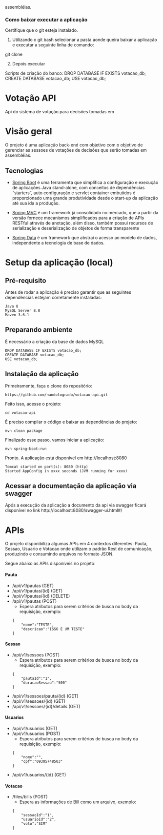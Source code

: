 assembléias.

### Como baixar executar a aplicação
Certifique que o git esteja instalado.

1) Utilizando o git bash selecionar a pasta aonde queira baixar a aplicação e executar a seguinte linha de comando:

git clone 

2) Depois executar 

Scripts de criação do banco:
DROP DATABASE IF EXISTS votacao_db;
CREATE DATABASE votacao_db;
USE votacao_db;

# Votação API
Api do sistema de votação para decisões tomadas em 

# Visão geral

O projeto é uma aplicação back-end com objetivo com o objetivo de gerenciar as sessoes de votações de decisões que serão tomadas em assembléias.

## Tecnologias

- [Spring Boot](https://projects.spring.io/spring-boot) é uma ferramenta que simplifica a configuração e execução de aplicações Java stand-alone,  com conceitos de dependências “starters”, auto configuração e servlet container embutidos é proporcionado uma grande produtividade desde o start-up da aplicação até sua ida a produção.
 
- [Spring MVC](https://docs.spring.io/spring/docs/current/spring-framework-reference/html/mvc.html) é um framework já consolidado no mercado, que a partir da versão fornece mecanismos simplificados para a criação de APIs RESTful através de anotação, além disso, também possui recursos de serialização e deserialização de objetos de forma transparente 
 
- [Spring Data](http://projects.spring.io/spring-data/) é um framework que abstrai o acesso ao modelo de dados, independente a tecnologia de base de dados.

 
# Setup da aplicação (local)

## Pré-requisito

Antes de rodar a aplicação é preciso garantir que as seguintes dependências estejam corretamente instaladas:
```
Java 8
MySQL Server 8.0
Maven 3.6.1 
```

## Preparando ambiente

É necessário a criação da base de dados MySQL

```
DROP DATABASE IF EXISTS votacao_db;
CREATE DATABASE votacao_db;
USE votacao_db;
```

## Instalação da aplicação

Primeiramente, faça o clone do repositório:
```
https://github.com/nandologrado/votacao-api.git
```
Feito isso, acesse o projeto:
```
cd votacao-api
```
É preciso compilar o código e baixar as dependências do projeto:
```
mvn clean package
```
Finalizado esse passo, vamos iniciar a aplicação:
```
mvn spring-boot:run
```
Pronto. A aplicação está disponível em http://localhost:8080
```
Tomcat started on port(s): 8080 (http)
Started AppConfig in xxxx seconds (JVM running for xxxx)
```

## Acessar a documentação da aplicação via swagger
Após a execução da aplicação a documento da api via swagger ficará disponível no link http://localhost:8080/swagger-ui.html#/


# APIs

O projeto disponibiliza algumas APIs em 4 contextos diferentes: Pauta, Sessao, Usuario e Votacao onde utilizam o padrão Rest de comunicação, produzindo e consumindo arquivos no formato JSON.

Segue abaixo as APIs disponíveis no projeto:

#### Pauta

 - /api/v1/pautas (GET)
 - /api/v1/pautas/{id} (GET)
 - /api/v1/pautas/{id} (DELETE)
 - /api/v1/pautas (POST)
     - Espera atributos para serem critérios de busca no body da requisição, exemplo:
    ```
	{
		"nome":"TESTE",
		"descricao":"ISSO É UM TESTE"
	}
    ```

#### Sessao
 
 - /api/v1/sessoes (POST)
     - Espera atributos para serem critérios de busca no body da requisição, exemplo:
    ```
	{
		"pautaId":"1",
		"duracaoSessao":"500"
	}
    ```
 - /api/v1/sessoes/pauta/{id} (GET)
 - /api/v1/sessoes/{id} (GET)
 - /api/v1/sessoes/{id}/details (GET)
 
 #### Usuarios
 
 - /api/v1/usuarios (GET)
 - /api/v1/usuarios (POST)
	- Espera atributos para serem critérios de busca no body da requisição, exemplo:
    ```
	{
		"nome":"",
		"cpf":"09305748503"
	}
	``` 
 - /api/v1/usuarios/{id} (GET)                

#### Votacao

 - /files/bills (POST)
    - Espera as informações de Bill como um arquivo, exemplo:
    ```
	{
		"sessaoId":"1",
		"usuarioId":"2",
		"voto":"SIM"
	}
    ```